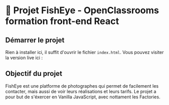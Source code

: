 # 📸 Projet FishEye - OpenClassrooms formation front-end React

## Démarrer le projet

Rien à installer ici, il suffit d'ouvrir le fichier `index.html`.
Vous pouvez visiter la version live ici : 

## Objectif du projet

FishEye est une platforme de photographes qui permet de facilement les contacter, mais aussi de voir leurs réalisations et leurs tarifs.
Le projet a pour but de s'éxercer en Vanilla JavaScript, avec nottament les Factories.

